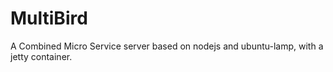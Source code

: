 # MultiBird
A Combined Micro Service server based on nodejs and ubuntu-lamp, with a jetty container.
